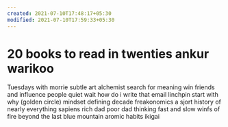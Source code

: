```yaml
---
created: 2021-07-10T17:48:17+05:30
modified: 2021-07-10T17:59:33+05:30
---
```


# 20 books to read in twenties ankur warikoo

Tuesdays with morrie
subtle art
alchemist
search for meaning
win friends and influence people
quiet
wait how do i write that email
linchpin
start with why (golden circle)
mindset
defining decade
freakonomics
a sjort history of nearly everything
sapiens
rich dad poor dad
thinking fast and slow
winfs of fire
beyond the last blue mountain
aromic habits
ikigai
